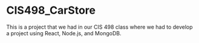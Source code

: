 # CIS498_CarStore
This is a project that we had in our CIS 498 class where we had to develop a project using React, Node.js, and MongoDB.
